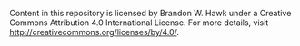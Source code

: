 Content in this repository is licensed by Brandon W. Hawk under a Creative Commons Attribution 4.0 International License.
For more details, visit http://creativecommons.org/licenses/by/4.0/.
